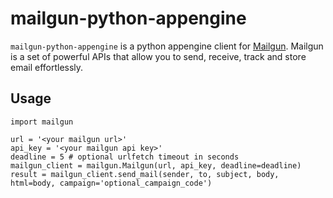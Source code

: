 # mailgun-python-appengine

`mailgun-python-appengine` is a python appengine client for [Mailgun][]. Mailgun is a set of 
powerful APIs that allow you to send, receive, track and store email effortlessly.

  [mailgun]: http://www.mailgun.net

## Usage
	import mailgun
	
	url = '<your mailgun url>'
	api_key = '<your mailgun api key>'
	deadline = 5 # optional urlfetch timeout in seconds
	mailgun_client = mailgun.Mailgun(url, api_key, deadline=deadline)
	result = mailgun_client.send_mail(sender, to, subject, body, html=body, campaign='optional_campaign_code')